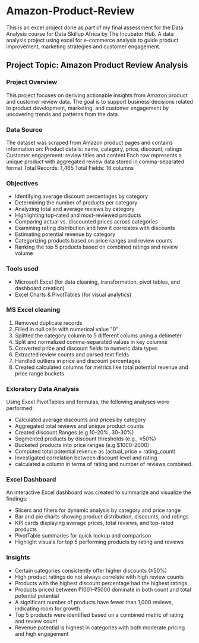 # Amazon-Product-Review
This is an excel project done as part of my final assessment for the Data Analysis course for Data Skillup Africa by The Incubator Hub. A data analysis project using excel for e-commerce analysis to guide product improvement, marketing strategies and customer engagement.
## Project Topic: Amazon Product Review Analysis
### Project Overview
This project focuses on deriving actionable insights from Amazon product and customer review data. The goal is to support business decisions related to product development, marketing, and customer engagement by uncovering trends and patterns from the data.
### Data Source
The dataset was scraped from Amazon product pages and contains information on:
Product details: name, category, price, discount, ratings
Customer engagement: review titles and content
Each row represents a unique product with aggregated review data stored in comma-separated format
Total Records: 1,465
Total Fields: 16 columns
### Objectives
- Identifying average discount percentages by category
- Determining the number of products per category
- Analyzing total and average reviews by category
- Highlighting top-rated and most-reviewed products
- Comparing actual vs. discounted prices across categories
- Examining rating distribution and how it correlates with discounts
- Estimating potential revenue by category
- Categorizing products based on price ranges and review counts
- Ranking the top 5 products based on combined ratings and review volume

### Tools used
- Microsoft Excel (for data cleaning, transformation, pivot tables, and dashboard creation)
- Excel Charts & PivotTables (for visual analytics)

### MS Excel cleaning
1. Removed duplicate records
2. Filled in null cells with numerical value "0"
3. Splitted the category column to 5 different colums uning a delimeter
4. Split and normalized comma-separated values in key columns
5. Converted price and discount fields to numeric data types
6. Extracted review counts and parsed text fields
7. Handled outliers in price and discount percentages
8. Created calculated columns for metrics like total potential revenue and price range buckets
   
### Exloratory Data Analysis
Using Excel PivotTables and formulas, the following analyses were performed:
- Calculated average discounts and prices by category
- Aggregated total reviews and unique product counts
- Created discount Ranges (e.g 10-20%, 30-30%)
- Segmented products by discount thresholds (e.g., ≥50%)
- Bucketed products into price ranges (e.g $1000-2000)
- Computed total potential revenue as (actual_price × rating_count)
- Investigated correlation between discount level and rating
- calculated a column in terms of rating and number of reviews combined.
  
### Excel Dashboard
An interactive Excel dashboard was created to summarize and visualize the findings:
- Slicers and filters for dynamic analysis by category and price range
- Bar and pie charts showing product distribution, discounts, and ratings
- KPI cards displaying average prices, total reviews, and top-rated products
- PivotTable summaries for quick lookup and comparison
- Highlight visuals for top 5 performing products by rating and reviews
  
### Insights
- Certain categories consistently offer higher discounts (≥50%)
- High product ratings do not always correlate with high review counts
- Products with the highest discount percentage had the highest ratings
- Products priced between ₹1001–₹5000 dominate in both count and total potential potential
- A significant number of products have fewer than 1,000 reviews, indicating room for growth
- Top 5 products were identified based on a combined metric of rating and review count
- Revenue potential is highest in categories with both moderate pricing and high engagement
